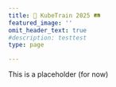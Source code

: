 ```yaml
---
title: 🚂 KubeTrain 2025 🛤️
featured_image: ''
omit_header_text: true
#description: testtest
type: page

---
```


This is a placeholder (for now)
